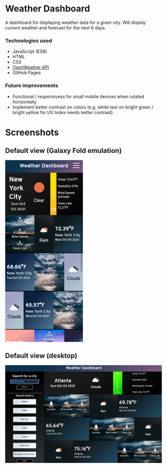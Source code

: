 # Weather Dashboard
A dashboard for displaying weather data for a given city. Will display current weather and forecast for the next
6 days.

### Technologies used
- JavaScript (ES6)
- HTML
- CSS
- [OpenWeather API](https://openweathermap.org/api/)
- GitHub Pages

### Future improvements
- Functional / responsivess for small mobile devices when rotated horizontally
- Implement better contrast on colors (e.g. white text on bright green / bright yellow for UV Index needs better contrast)

# Screenshots

## Default view (Galaxy Fold emulation)
<img src="presentation/1.PNG" width="250">

## Default view (desktop)
<img src="presentation/2.PNG" width="700">